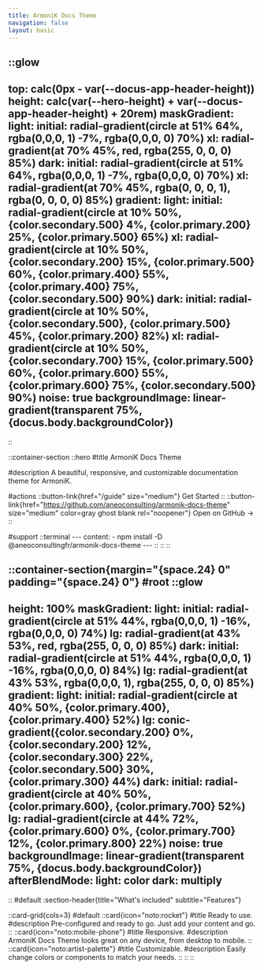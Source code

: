```yaml
---
title: ArmoniK Docs Theme
navigation: false
layout: basic
---
```


::glow
---
top: calc(0px - var(--docus-app-header-height))
height: calc(var(--hero-height) + var(--docus-app-header-height) + 20rem)
maskGradient:
  light:
    initial: radial-gradient(circle at 51% 64%, rgba(0,0,0, 1) -7%, rgba(0,0,0, 0) 70%)
    xl: radial-gradient(at 70% 45%, red, rgba(255, 0, 0, 0) 85%)
  dark:
    initial: radial-gradient(circle at 51% 64%, rgba(0,0,0, 1) -7%, rgba(0,0,0, 0) 70%)
    xl: radial-gradient(at 70% 45%, rgba(0, 0, 0, 1), rgba(0, 0, 0, 0) 85%)
gradient:
  light:
    initial: radial-gradient(circle at 10% 50%, {color.secondary.500} 4%, {color.primary.200} 25%, {color.primary.500} 65%)
    xl: radial-gradient(circle at 10% 50%, {color.secondary.200} 15%, {color.primary.500} 60%, {color.primary.400} 55%, {color.primary.400} 75%, {color.secondary.500} 90%)
  dark:
    initial: radial-gradient(circle at 10% 50%, {color.secondary.500}, {color.primary.500} 45%, {color.primary.200} 82%)
    xl: radial-gradient(circle at 10% 50%, {color.secondary.700} 15%, {color.primary.500} 60%, {color.primary.600} 55%, {color.primary.600} 75%, {color.secondary.500} 90%)
noise: true
backgroundImage: linear-gradient(transparent 75%, {docus.body.backgroundColor})
---
::

::container-section
  ::hero
  #title
    ArmoniK Docs Theme

  #description
    A beautiful, responsive, and customizable documentation theme for ArmoniK.

  #actions
    ::button-link{href="/guide" size="medium"}
    Get Started
    ::
    ::button-link{href="https://github.com/aneoconsulting/armonik-docs-theme" size="medium" color=gray ghost blank rel="noopener"}
    Open on GitHub →
    ::

  #support
    ::terminal
    ---
    content:
    - npm install -D @aneoconsultingfr/armonik-docs-theme
    ---
    ::
  ::
::

::container-section{margin="{space.24} 0" padding="{space.24} 0"}
#root
  ::glow
  ---
  height: 100%
  maskGradient:
    light:
      initial: radial-gradient(circle at 51% 44%, rgba(0,0,0, 1) -16%, rgba(0,0,0, 0) 74%)
      lg: radial-gradient(at 43% 53%, red, rgba(255, 0, 0, 0) 85%)
    dark:
      initial: radial-gradient(circle at 51% 44%, rgba(0,0,0, 1) -16%, rgba(0,0,0, 0) 84%)
      lg: radial-gradient(at 43% 53%, rgba(0,0,0, 1), rgba(255, 0, 0, 0) 85%)
  gradient:
    light:
      initial: radial-gradient(circle at 40% 50%, {color.primary.400}, {color.primary.400} 52%)
      lg: conic-gradient({color.secondary.200} 0%, {color.secondary.200} 12%, {color.secondary.300} 22%, {color.secondary.500} 30%, {color.primary.300} 44%)
    dark:
      initial: radial-gradient(circle at 40% 50%, {color.primary.600}, {color.primary.700} 52%)
      lg: radial-gradient(circle at 44% 72%, {color.primary.600} 0%, {color.primary.700} 12%, {color.primary.800} 22%)
  noise: true
  backgroundImage: linear-gradient(transparent 75%, {docus.body.backgroundColor})
  afterBlendMode:
    light: color
    dark: multiply
  ---
  ::
#default
  :section-header{title="What's included" subtitle="Features"}

  ::card-grid{cols=3}
  #default
    ::card{icon="noto:rocket"}
    #title
    Ready to use.
    #description
    Pre-configured and ready to go. Just add your content and go.
    ::
    ::card{icon="noto:mobile-phone"}
    #title
    Responsive.
    #description
    ArmoniK Docs Theme looks great on any device, from desktop to mobile.
    ::
    ::card{icon="noto:artist-palette"}
    #title
    Customizable.
    #description
    Easily change colors or components to match your needs.
    ::
  ::
::
